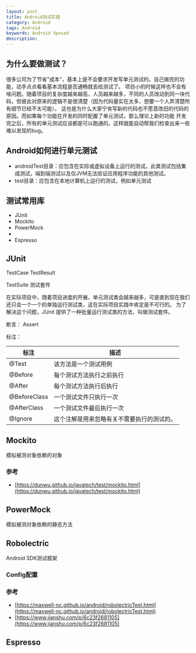 ```yaml
---
layout: post
title: Android测试实践
category: Android
tags: Android
keywords: Android Xposed
description:
---
```


## **为什么要做测试？**

很多公司为了节省"成本"，基本上是不会要求开发写单元测试的。自己做完的功能，动手点点看看基本流程是否通畅就丢给测试了。
项目小的时候这样也不会有啥问题。随着项目的复杂度越来越高，人员越来越多，不同的人员改动到同一块代码，但彼此对原来的逻辑不是很清楚（因为代码量实在太多，想要一个人弄清楚所有细节已经不太可能）。
这也是为什么大家宁肯写新的代码也不愿意改旧的代码的原因。而如果每个功能在开发的同时配置了单元测试，那么理论上新的功能
开发完之后，所有的单元测试应该都是可以跑通的。这样就能自动帮我们检查出来一些难以发现的bug。


## Android如何进行单元测试

- androidTest目录：应包含在实际或虚拟设备上运行的测试。此类测试包括集成测试，端到端测试以及仅JVM无法验证应用程序功能的其他测试。
- test目录：应包含在本地计算机上运行的测试，例如单元测试

## 测试常用库

- JUnit
- Mockito
- PowerMock
- 
- Espresso


## JUnit

TestCase
TestResult

TestSuite
测试套件

在实际项目中，随着项目进度的开展，单元测试类会越来越多，可是直到现在我们还只会一个一个的单独运行测试类，这在实际项目实践中肯定是不可行的。
为了解决这个问题，JUnit 提供了一种批量运行测试类的方法，叫做测试套件。

断言：
Assert

标注：

标注|描述
|---|---|
@Test|该方法是一个测试用例
@Before|每个测试方法执行之前执行
@After|每个测试方法执行后执行
@BeforeClass|一个测试文件只执行一次
@AfterClass|一个测试文件最后执行一次
@Ignore|这个注解是用来忽略有关不需要执行的测试的。



## Mockito

模拟被测对象依赖的对象




### 参考

- [https://dunwu.github.io/javatech/test/mockito.html](https://dunwu.github.io/javatech/test/mockito.html)



## PowerMock

模拟被测对象依赖的静态方法




## Robolectric

Android SDK测试框架


### Config配置



### 参考

- [https://maxwell-nc.github.io/android/robolectricTest.html](https://maxwell-nc.github.io/android/robolectricTest.html)
- [https://www.jianshu.com/p/6c23f2681105](https://www.jianshu.com/p/6c23f2681105)


## Espresso


